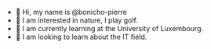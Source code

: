 - 👋 Hi, my name is @bonicho-pierre
- 👀 I am interested in nature, I play golf.
- 🌱 I am currently learning at the University of Luxembourg.
- 💞️ I am looking to learn about the IT field.

<!---
bonicho-pierre/bonicho-pierre is a ✨ special ✨ repository because its `README.md` (this file) appears on your GitHub profile.
You can click the Preview link to take a look at your changes.
--->
